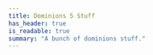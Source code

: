 ```yaml
---
title: Dominions 5 Stuff
has_header: true
is_readable: true
summary: "A bunch of dominions stuff."
---
```

